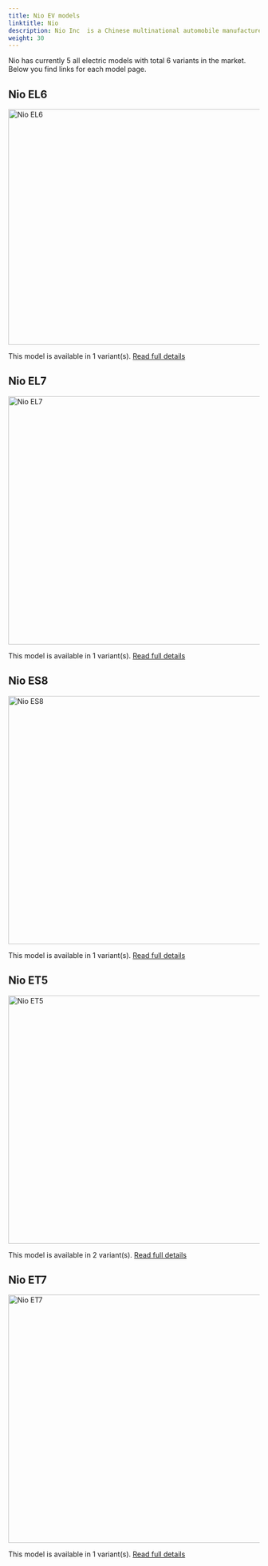 ```yaml
---
title: Nio EV models
linktitle: Nio
description: Nio Inc  is a Chinese multinational automobile manufacturer headquartered in Shanghai, specializing in designing and developing electric vehicles. The company develops battery-swapping stations for its vehicles, as an alternative to conventional charging stations. 
weight: 30
---
```

Nio has currently 5 all electric models with total 6 variants in the market. Below you find links for each model page.  


## Nio EL6

<a href="el6"><img src="https://media.evkx.net/multimedia/models/nio/el6/el6/main_2_st.jpg" width="800" height="472" alt="Nio EL6" ></a>

This model is available in 1 variant(s). 
[Read full details](el6/)

## Nio EL7

<a href="el7"><img src="https://media.evkx.net/multimedia/models/nio/el7/el7/main_1_st.jpg" width="800" height="497" alt="Nio EL7" ></a>

This model is available in 1 variant(s). 
[Read full details](el7/)

## Nio ES8

<a href="es8"><img src="https://media.evkx.net/multimedia/models/nio/es8/es8/main_1_st.jpg" width="800" height="497" alt="Nio ES8" ></a>

This model is available in 1 variant(s). 
[Read full details](es8/)

## Nio ET5

<a href="et5"><img src="https://media.evkx.net/multimedia/models/nio/et5/et5/main_1_st.jpg" width="800" height="497" alt="Nio ET5" ></a>

This model is available in 2 variant(s). 
[Read full details](et5/)

## Nio ET7

<a href="et7"><img src="https://media.evkx.net/multimedia/models/nio/et7/et7/main_1_st.jpg" width="800" height="497" alt="Nio ET7" ></a>

This model is available in 1 variant(s). 
[Read full details](et7/)
